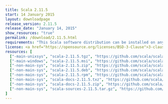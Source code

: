 ```yaml
---
title: Scala 2.11.5
start: 14 January 2015
layout: downloadpage
release_version: 2.11.5
release_date: "January 14, 2015"
show_resources: "true"
permalink: /download/2.11.5.html
requirements: "This Scala software distribution can be installed on any Unix-like or Windows system. It requires the Java runtime version 1.6 or later, which can be downloaded <a href='https://www.java.com/'>here</a>."
license: <a href="https://opensource.org/licenses/BSD-3-Clause">3-clause BSD license</a>
resources: [
  ["-main-unixsys", "scala-2.11.5.tgz", "https://github.com/scala/scala/releases/download/v2.11.5/scala-2.11.5.tgz", "Mac OS X, Unix, Cygwin", "25.88M"],
  ["-main-windows", "scala-2.11.5.msi", "https://github.com/scala/scala/releases/download/v2.11.5/scala-2.11.5.msi", "Windows (msi installer)", "107.77M"],
  ["-non-main-sys", "scala-2.11.5.zip", "https://github.com/scala/scala/releases/download/v2.11.5/scala-2.11.5.zip", "Windows", "25.93M"],
  ["-non-main-sys", "scala-2.11.5.deb", "https://github.com/scala/scala/releases/download/v2.11.5/scala-2.11.5.deb", "Debian", "74.62M"],
  ["-non-main-sys", "scala-2.11.5.rpm", "https://github.com/scala/scala/releases/download/v2.11.5/scala-2.11.5.rpm", "RPM package", "106.63M"],
  ["-non-main-sys", "scala-docs-2.11.5.txz", "https://github.com/scala/scala/releases/download/v2.11.5/scala-docs-2.11.5.txz", "API docs", "45.95M"],
  ["-non-main-sys", "scala-docs-2.11.5.zip", "https://github.com/scala/scala/releases/download/v2.11.5/scala-docs-2.11.5.zip", "API docs", "83.94M"],
  ["-non-main-sys", "scala-sources-2.11.5.tar.gz", "https://github.com/scala/scala/archive/v2.11.5.tar.gz", "Sources", ""]
]
---
```


